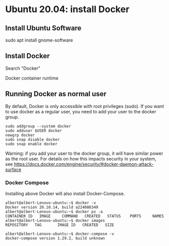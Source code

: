 
# Ubuntu 20.04: install Docker

## Install Ubuntu Software

sudo apt install gnome-software

## Install Docker

Search "Docker"

Docker container runtime

## Running Docker as normal user

By default, Docker is only accessible with root privileges (sudo). If you want to use docker as a regular user, you need to add your user to the docker group.

```
sudo addgroup --system docker
sudo adduser $USER docker
newgrp docker
sudo snap disable docker
sudo snap enable docker
```

Warning: if you add your user to the docker group, it will have similar power as the root user. For details on how this impacts security in your system, see https://docs.docker.com/engine/security/#docker-daemon-attack-surface


### Docker Compose

Installing above Docker will also install Docker-Compose.

```
albert@albert-Lenovo-ubuntu:~$ docker -v
Docker version 20.10.14, build a224086349
albert@albert-Lenovo-ubuntu:~$ docker ps -a
CONTAINER ID   IMAGE     COMMAND   CREATED   STATUS    PORTS     NAMES
albert@albert-Lenovo-ubuntu:~$ docker images
REPOSITORY   TAG       IMAGE ID   CREATED   SIZE

albert@albert-Lenovo-ubuntu:~$ docker-compose -v
docker-compose version 1.29.2, build unknown
```


